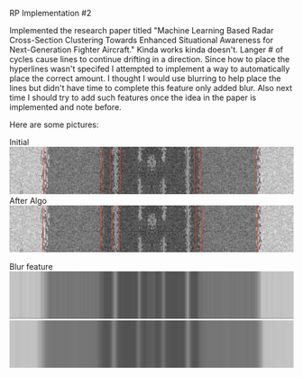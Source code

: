 RP Implementation #2

Implemented the research paper titled "Machine Learning Based Radar Cross-Section Clustering Towards Enhanced Situational Awareness for Next-Generation Fighter Aircraft." Kinda works kinda doesn't. Langer # of cycles cause lines to continue drifting in a direction. Since how to place the hyperlines wasn't specifed I attempted to implement a way to automatically place the correct amount. I thought I would use blurring to help place the lines but didn't have time to complete this feature only added blur. Also next time I should try to add such features once the idea in the paper is implemented and note before.

Here are some pictures:

Initial
![alt text](hl1.png)
After Algo
![alt text](hl2.png)

Blur feature
![alt text](k9.png)
![alt text](k35.png)
